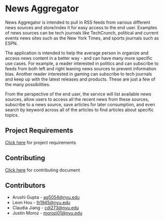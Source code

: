# News Aggregator

News Aggregator is intended to pull in RSS feeds from various different news sources and store/index it for easy access to the end user. Examples of news sources can be tech journals like TechCrunch, political and current events news sites such as the New York Times, and sports journals such as ESPN. 

The application is intended to help the average person in organize and access news content in a better way - and can have many more specific use cases. For example, a reader interested in politics and can subscribe to feeds from both left and right leaning news sources to prevent information bias. Another reader interested in gaming can subscribe to tech journals and keep up with the latest releases and products. These are just a few of the many possibilities.

From the perspective of the end user, the service will list available news sources, allow users to access all the recent news from these sources, subscribe to a news source, save articles for later consumption, and even search by keyword across all of the articles to find articles about specific topics.

## Project Requirements
[Click here](https://github.com/nyu-software-engineering/news-aggregator/blob/master/REQUIREMENTS.md) for project requirements

## Contributing
[Click here](https://github.com/nyu-software-engineering/news-aggregator/blob/master/CONTRIBUTING.md) for contributing document

## Contributors
* Arushi Gupta - ag5054@nyu.edu
* Leon Hou - lh1945@nyu.edu
* Claudia Jiang - cdj273@nyu.edu
* Justin Moroz - morozj01@nyu.edu